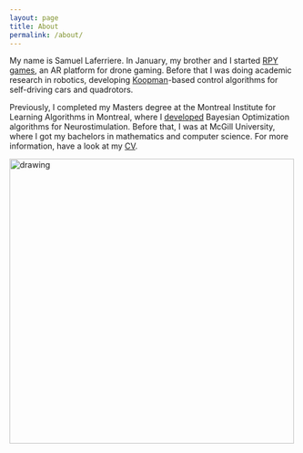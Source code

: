 ```yaml
---
layout: page
title: About
permalink: /about/
---
```


My name is Samuel Laferriere. In January, my brother and I started [RPY games](https://samlaf.github.io/rpygames/), an AR platform for drone gaming. Before that I was doing academic research in robotics, developing [Koopman](https://fluids.ac.uk/files/meetings/KoopmanNotes.1575558616.pdf)-based control algorithms for self-driving cars and quadrotors.

Previously, I completed my Masters degree at the Montreal Institute for Learning Algorithms in Montreal, where I [developed](https://ieeexplore.ieee.org/document/9062604) Bayesian Optimization algorithms for Neurostimulation. Before that, I was at McGill University, where I got my bachelors in mathematics and computer science. For more information, have a look at my [CV](https://www.dropbox.com/s/votufoi3afaeiwh/CV_Samuel_Laferriere.pdf?dl=0).

<img src="/assets/images/sam_chambre_small.jpg" alt="drawing" width="500"/>

